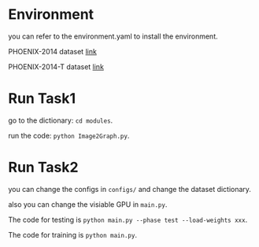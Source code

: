 # Environment

you can refer to the environment.yaml to install the environment.

PHOENIX-2014 dataset [link](https://www-i6.informatik.rwth-aachen.de/~koller/RWTH-PHOENIX/)

PHOENIX-2014-T dataset [link](https://www-i6.informatik.rwth-aachen.de/~koller/RWTH-PHOENIX-2014-T/)

# Run Task1

go to the dictionary: `cd modules`.

run the code: `python Image2Graph.py`.

# Run Task2

you can change the configs in `configs/` and change the dataset dictionary.

also you can change the visiable GPU in `main.py`.

The code for testing is `python main.py --phase test --load-weights xxx`.

The code for training is `python main.py`.
